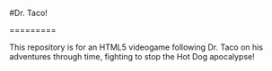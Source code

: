 #Dr. Taco!

=========

This repository is for an HTML5 videogame following Dr. Taco on his adventures through time, fighting to stop the Hot Dog apocalypse!